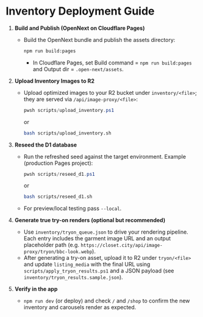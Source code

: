 # Inventory Deployment Guide

1. **Build and Publish (OpenNext on Cloudflare Pages)**
   - Build the OpenNext bundle and publish the assets directory:
     ```bash
     npm run build:pages
     ```
     - In Cloudflare Pages, set Build command = `npm run build:pages` and Output dir = `.open-next/assets`.

2. **Upload Inventory Images to R2**
   - Upload optimized images to your R2 bucket under `inventory/<file>`; they are served via `/api/image-proxy/<file>`:
     ```powershell
     pwsh scripts/upload_inventory.ps1
     ```
     or
     ```bash
     bash scripts/upload_inventory.sh
     ```

2. **Reseed the D1 database**
   - Run the refreshed seed against the target environment. Example (production Pages project):
     ```powershell
     pwsh scripts/reseed_d1.ps1
     ```
     or
     ```bash
     bash scripts/reseed_d1.sh
     ```
   - For preview/local testing pass `--local`.

3. **Generate true try-on renders (optional but recommended)**
   - Use `inventory/tryon_queue.json` to drive your rendering pipeline. Each entry includes the garment image URL and an output placeholder path (e.g. `https://closet.city/api/image-proxy/tryon/bbc-look.webp`).
   - After generating a try-on asset, upload it to R2 under `tryon/<file>` and update `listing_media` with the final URL using `scripts/apply_tryon_results.ps1` and a JSON payload (see `inventory/tryon_results.sample.json`).

4. **Verify in the app**
   - `npm run dev` (or deploy) and check `/` and `/shop` to confirm the new inventory and carousels render as expected.
